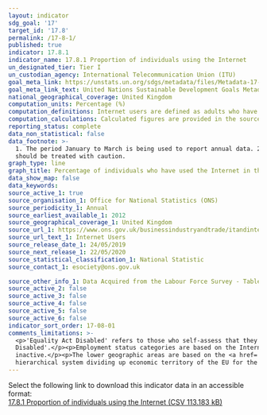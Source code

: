 ```yaml
---
layout: indicator
sdg_goal: '17'
target_id: '17.8'
permalink: /17-8-1/
published: true
indicator: 17.8.1
indicator_name: 17.8.1 Proportion of individuals using the Internet
un_designated_tier: Tier I
un_custodian_agency: International Telecommunication Union (ITU)
goal_meta_link: https://unstats.un.org/sdgs/metadata/files/Metadata-17-08-01.pdf 
goal_meta_link_text: United Nations Sustainable Development Goals Metadata (PDF 469 KB)
national_geographical_coverage: United Kingdom
computation_units: Percentage (%)
computation_definitions: Internet users are defined as adults who have used the internet within the last 3 months.
computation_calculations: Calculated figures are provided in the source data.
reporting_status: complete
data_non_statistical: false
data_footnote: >-
  1. The period January to March is being used to report annual data. 2. Percentages sum to less than 100 due to "don't know" responses. 3. Figures for the lower geographic areas are based on small sample sizes and are therefore subject to a greater degree of sampling variability, so
  should be treated with caution.
graph_type: line
graph_title: Percentage of individuals who have used the Internet in the last three months
data_show_map: false
data_keywords:  
source_active_1: true
source_organisation_1: Office for National Statistics (ONS)
source_periodicity_1: Annual
source_earliest_available_1: 2012
source_geographical_coverage_1: United Kingdom
source_url_1: https://www.ons.gov.uk/businessindustryandtrade/itandinternetindustry/datasets/internetusers
source_url_text_1: Internet Users
source_release_date_1: 24/05/2019
source_next_release_1: 22/05/2020
source_statistical_classification_1: National Statistic
source_contact_1: esociety@ons.gov.uk 

source_other_info_1: Data Acquired from the Labour Force Survey - Tables 1b-4b and 6b-7b.
source_active_2: false
source_active_3: false
source_active_4: false
source_active_5: false
source_active_6: false
indicator_sort_order: 17-08-01
comments_limitations: >-
  <p>'Equality Act Disabled' refers to those who self-assess that they have a disability in line with the Equality Act definition of disability. A number of respondents who chose not to declare whether they had a disability have been included within the category 'Not Equality Act
  Disabled'.</p><p>Employment status categories are based on the International Labour Organisation (ILO) standard definitions of employment, unemployment and economic activity and inactivity. Inactive refers to looking after family, a disability or other reasons for being economically
  inactive.</p><p>The lower geographic areas are based on the <a href='https://www.ons.gov.uk/methodology/geography/geographicalproducts/namescodesandlookups/namesandcodeslistings/namesandcodesforeurostatgeography'>NUTS Classification - level 3.</a> The NUTS Classification is a
  hierarchical system dividing up economic territory of the EU for the purpose of regional statistics.</p> Data follows the UN specification for this indicator. This indicator has been identified in collaboration with topic experts.
---
```

Select the following link to download this indicator data in an accessible format:<br>[17.8.1 Proportion of individuals using the Internet (CSV 113.183 kB)](https://sustainabledevelopment-uk.github.io/sdg-data/data/17-8-1.csv)